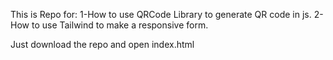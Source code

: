 This is Repo  for:
1-How to use QRCode Library to generate QR code in js.
2-How to use Tailwind to make a responsive form.

Just download the repo and open index.html
